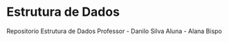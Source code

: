 Estrutura de Dados
================

Repositorio Estrutura de Dados
Professor - Danilo Silva
Aluna     - Alana Bispo
